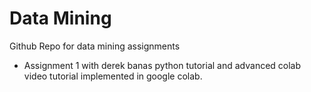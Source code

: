 # Data Mining

Github Repo for data mining assignments
- Assignment 1 with derek banas python tutorial and advanced colab video tutorial implemented in google colab. 
